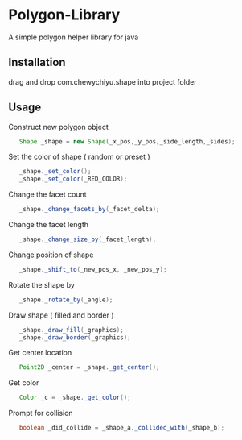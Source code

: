# Polygon-Library
A simple polygon helper library for java

## Installation
drag and drop com.chewychiyu.shape into project folder

## Usage
   Construct new polygon object
```java
   Shape _shape = new Shape(_x_pos,_y_pos,_side_length,_sides);
```
   Set the color of shape ( random or preset )
```java
   _shape._set_color();
   _shape._set_color(_RED_COLOR);
```
   Change the facet count
```java
   _shape._change_facets_by(_facet_delta);
```
   Change the facet length
```java
   _shape._change_size_by(_facet_length);
```
   Change position of shape
```java
   _shape._shift_to(_new_pos_x, _new_pos_y);
```
   Rotate the shape by
```java
   _shape._rotate_by(_angle);
```
   Draw shape ( filled and border )
```java
   _shape._draw_fill(_graphics);
   _shape._draw_border(_graphics);
```
   Get center location
```java
   Point2D _center = _shape._get_center();
```
   Get color
```java
   Color _c = _shape._get_color();
```
   Prompt for collision
```java
   boolean _did_collide = _shape_a._collided_with(_shape_b);
```
   
   
